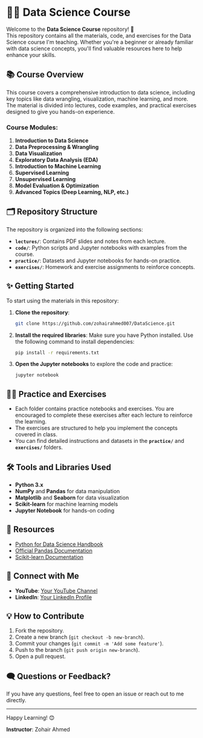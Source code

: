 # 🧑‍🏫 Data Science Course

Welcome to the **Data Science Course** repository! 🚀  
This repository contains all the materials, code, and exercises for the Data Science course I'm teaching. Whether you're a beginner or already familiar with data science concepts, you'll find valuable resources here to help enhance your skills.

## 📚 Course Overview

This course covers a comprehensive introduction to data science, including key topics like data wrangling, visualization, machine learning, and more. The material is divided into lectures, code examples, and practical exercises designed to give you hands-on experience.

### Course Modules:
1. **Introduction to Data Science**
2. **Data Preprocessing & Wrangling**
3. **Data Visualization**
4. **Exploratory Data Analysis (EDA)**
5. **Introduction to Machine Learning**
6. **Supervised Learning**
7. **Unsupervised Learning**
8. **Model Evaluation & Optimization**
9. **Advanced Topics (Deep Learning, NLP, etc.)**

## 🗂 Repository Structure

The repository is organized into the following sections:


- **`lectures/`**: Contains PDF slides and notes from each lecture.
- **`code/`**: Python scripts and Jupyter notebooks with examples from the course.
- **`practice/`**: Datasets and Jupyter notebooks for hands-on practice.
- **`exercises/`**: Homework and exercise assignments to reinforce concepts.

## ✨ Getting Started

To start using the materials in this repository:

1. **Clone the repository**:
    ```bash
    git clone https://github.com/zohairahmed007/DataScience.git
    ```

2. **Install the required libraries**:
    Make sure you have Python installed. Use the following command to install dependencies:
    ```bash
    pip install -r requirements.txt
    ```

3. **Open the Jupyter notebooks** to explore the code and practice:
    ```bash
    jupyter notebook
    ```

## 🧑‍💻 Practice and Exercises

- Each folder contains practice notebooks and exercises. You are encouraged to complete these exercises after each lecture to reinforce the learning.
- The exercises are structured to help you implement the concepts covered in class.
- You can find detailed instructions and datasets in the **`practice/`** and **`exercises/`** folders.

## 🛠️ Tools and Libraries Used

- **Python 3.x**
- **NumPy** and **Pandas** for data manipulation
- **Matplotlib** and **Seaborn** for data visualization
- **Scikit-learn** for machine learning models
- **Jupyter Notebook** for hands-on coding

## 📖 Resources

- [Python for Data Science Handbook](https://jakevdp.github.io/PythonDataScienceHandbook/)
- [Official Pandas Documentation](https://pandas.pydata.org/)
- [Scikit-learn Documentation](https://scikit-learn.org/stable/)


## 💼 Connect with Me

- **YouTube**: [Your YouTube Channel](https://www.youtube.com/@ZohairAhmed007?sub_confirmation=1)
- **LinkedIn**: [Your LinkedIn Profile](www.linkedin.com/in/zohairahmed007)


## 💡 How to Contribute

1. Fork the repository.
2. Create a new branch (`git checkout -b new-branch`).
3. Commit your changes (`git commit -m 'Add some feature'`).
4. Push to the branch (`git push origin new-branch`).
5. Open a pull request.

## 🗨️ Questions or Feedback?

If you have any questions, feel free to open an issue or reach out to me directly.

---

Happy Learning! 😊

**Instructor**: Zohair Ahmed
